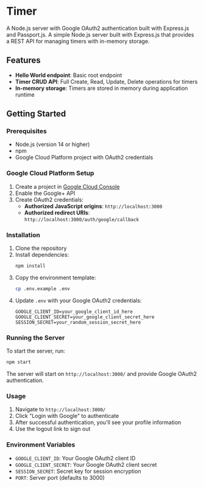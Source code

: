 # Timer

A Node.js server with Google OAuth2 authentication built with Express.js and Passport.js.
A simple Node.js server built with Express.js that provides a REST API for managing timers with in-memory storage.

## Features

- **Hello World endpoint**: Basic root endpoint
- **Timer CRUD API**: Full Create, Read, Update, Delete operations for timers
- **In-memory storage**: Timers are stored in memory during application runtime

## Getting Started

### Prerequisites
- Node.js (version 14 or higher)
- npm
- Google Cloud Platform project with OAuth2 credentials

### Google Cloud Platform Setup

1. Create a project in [Google Cloud Console](https://console.cloud.google.com/)
2. Enable the Google+ API
3. Create OAuth2 credentials:
   - **Authorized JavaScript origins**: `http://localhost:3000`
   - **Authorized redirect URIs**: `http://localhost:3000/auth/google/callback`

### Installation

1. Clone the repository
2. Install dependencies:
   ```bash
   npm install
   ```
3. Copy the environment template:
   ```bash
   cp .env.example .env
   ```
4. Update `.env` with your Google OAuth2 credentials:
   ```
   GOOGLE_CLIENT_ID=your_google_client_id_here
   GOOGLE_CLIENT_SECRET=your_google_client_secret_here
   SESSION_SECRET=your_random_session_secret_here
   ```

### Running the Server

To start the server, run:
```bash
npm start
```

The server will start on `http://localhost:3000/` and provide Google OAuth2 authentication.

### Usage

1. Navigate to `http://localhost:3000/`
2. Click "Login with Google" to authenticate
3. After successful authentication, you'll see your profile information
4. Use the logout link to sign out

### Environment Variables

- `GOOGLE_CLIENT_ID`: Your Google OAuth2 client ID
- `GOOGLE_CLIENT_SECRET`: Your Google OAuth2 client secret  
- `SESSION_SECRET`: Secret key for session encryption
- `PORT`: Server port (defaults to 3000)
